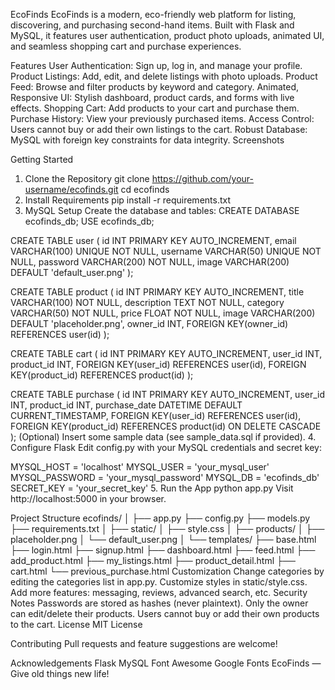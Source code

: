 EcoFinds
EcoFinds is a modern, eco-friendly web platform for listing, discovering, and purchasing second-hand items. Built with Flask and MySQL, it features user authentication, product photo uploads, animated UI, and seamless shopping cart and purchase experiences.

Features
User Authentication: Sign up, log in, and manage your profile.
Product Listings: Add, edit, and delete listings with photo uploads.
Product Feed: Browse and filter products by keyword and category.
Animated, Responsive UI: Stylish dashboard, product cards, and forms with live effects.
Shopping Cart: Add products to your cart and purchase them.
Purchase History: View your previously purchased items.
Access Control: Users cannot buy or add their own listings to the cart.
Robust Database: MySQL with foreign key constraints for data integrity.
Screenshots
 

Getting Started
1. Clone the Repository
git clone https://github.com/your-username/ecofinds.git
cd ecofinds
2. Install Requirements
pip install -r requirements.txt
3. MySQL Setup
Create the database and tables:
CREATE DATABASE ecofinds_db;
USE ecofinds_db;

CREATE TABLE user (
    id INT PRIMARY KEY AUTO_INCREMENT,
    email VARCHAR(100) UNIQUE NOT NULL,
    username VARCHAR(50) UNIQUE NOT NULL,
    password VARCHAR(200) NOT NULL,
    image VARCHAR(200) DEFAULT 'default_user.png'
);

CREATE TABLE product (
    id INT PRIMARY KEY AUTO_INCREMENT,
    title VARCHAR(100) NOT NULL,
    description TEXT NOT NULL,
    category VARCHAR(50) NOT NULL,
    price FLOAT NOT NULL,
    image VARCHAR(200) DEFAULT 'placeholder.png',
    owner_id INT,
    FOREIGN KEY(owner_id) REFERENCES user(id)
);

CREATE TABLE cart (
    id INT PRIMARY KEY AUTO_INCREMENT,
    user_id INT,
    product_id INT,
    FOREIGN KEY(user_id) REFERENCES user(id),
    FOREIGN KEY(product_id) REFERENCES product(id)
);

CREATE TABLE purchase (
    id INT PRIMARY KEY AUTO_INCREMENT,
    user_id INT,
    product_id INT,
    purchase_date DATETIME DEFAULT CURRENT_TIMESTAMP,
    FOREIGN KEY(user_id) REFERENCES user(id),
    FOREIGN KEY(product_id) REFERENCES product(id) ON DELETE CASCADE
);
(Optional) Insert some sample data (see sample_data.sql if provided).
4. Configure Flask
Edit config.py with your MySQL credentials and secret key:

MYSQL_HOST = 'localhost'
MYSQL_USER = 'your_mysql_user'
MYSQL_PASSWORD = 'your_mysql_password'
MYSQL_DB = 'ecofinds_db'
SECRET_KEY = 'your_secret_key'
5. Run the App
python app.py
Visit http://localhost:5000 in your browser.

Project Structure
ecofinds/
│
├── app.py
├── config.py
├── models.py
├── requirements.txt
│
├── static/
│   ├── style.css
│   ├── products/
│   ├── placeholder.png
│   └── default_user.png
│
└── templates/
    ├── base.html
    ├── login.html
    ├── signup.html
    ├── dashboard.html
    ├── feed.html
    ├── add_product.html
    ├── my_listings.html
    ├── product_detail.html
    ├── cart.html
    └── previous_purchase.html
Customization
Change categories by editing the categories list in app.py.
Customize styles in static/style.css.
Add more features: messaging, reviews, advanced search, etc.
Security Notes
Passwords are stored as hashes (never plaintext).
Only the owner can edit/delete their products.
Users cannot buy or add their own products to the cart.
License
MIT License

Contributing
Pull requests and feature suggestions are welcome!

Acknowledgements
Flask
MySQL
Font Awesome
Google Fonts
EcoFinds — Give old things new life!
